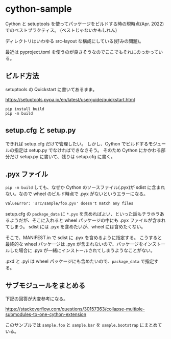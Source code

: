 # cython-sample

Cython と setuptools を使ってパッケージをビルドする時の現時点(Apr. 2022)でのベストプラクティス。
(ベストじゃないかもしれん)

ディレクトリはいわゆる src-layout な構成にしている(好みの問題)。

最近は pyproject.toml を使うのが良さそうなのでここでもそれにのっかっている。

## ビルド方法

setuptools の Quickstart に書いてあるまま。

https://setuptools.pypa.io/en/latest/userguide/quickstart.html

```shell
pip install build
pip -m build
```

## setup.cfg と setup.py

できれば setup.cfg だけで管理したい。
しかし、Cython でビルドするモジュールの指定は setup.py でなければできなさそう。
そのため Cython にかかわる部分だけ setup.py に書いて、残りは setup.cfg に書く。

## .pyx ファイル

`pip -m build` しても、なぜか Cython のソースファイル(.pyx)が sdist に含まれない。なので wheel のビルド時点で .pyx がないというエラーになる。

```txt
ValueError: 'src/sample/foo.pyx' doesn't match any files
```

setup.cfg の `package_data` に `*.pyx` を含めればよい、といった話もチラホラあるようだが、そこに入れると wheel パッケージの中にも .pyx ファイルが含まれてしまう。
sdist には .pyx を含めたいが、wheel には含めたくない。

そこで、MANIFEST.in で sdist に .pyx を含めるように指定する。
こうすると最終的な wheel パッケージは .pyx が含まれないので、パッケージをインストールした場合に .pyx が一緒にインストールされてしまうようなことがない。

.pxd と .pyi は wheel パッケージにも含めたいので、`package_data` で指定する。

## サブモジュールをまとめる

下記の回答が大変参考になる。

https://stackoverflow.com/questions/30157363/collapse-multiple-submodules-to-one-cython-extension

このサンプルでは `sample.foo` と `sample.bar` を `sample.bootstrap` にまとめている。
